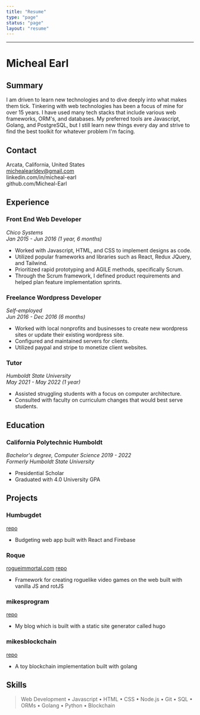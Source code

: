 ```yaml
---
title: "Resume"
type: "page"
status: "page"
layout: "resume"
---
```


---

# Micheal Earl 
## Summary
I am driven to learn new technologies and to dive deeply into what makes them tick. Tinkering with web technologies has been a focus of mine for over 15 years. I have used many tech stacks that include various web frameworks, ORM's, and databases. My preferred tools are Javascript, Golang, and PostgreSQL, but I still learn new things every day and strive to find the best toolkit for whatever problem I'm facing. 

## Contact
Arcata, California, United States  
michealearldev@gmail.com  
linkedin.com/in/micheal-earl  
github.com/Micheal-Earl  

## Experience 
### Front End Web Developer 
*Chico Systems*  
*Jan 2015 - Jun 2016 (1 year, 6 months)*  
- Worked with Javascript, HTML, and CSS to implement designs as code.
- Utilized popular frameworks and libraries such as React, Redux JQuery, and Tailwind.
- Prioritized rapid prototyping and AGILE methods, specifically Scrum.
- Through the Scrum framework, I defined product requirements and helped plan feature implementation sprints.

### Freelance Wordpress Developer 
*Self-employed*  
*Jun 2016 - Dec 2016 (6 months)*  
- Worked with local nonprofits and businesses to create new wordpress sites or update their existing wordpress site.
- Configured and maintained servers for clients.
- Utilized paypal and stripe to monetize client websites.

### Tutor  
*Humboldt State University*  
*May 2021 - May 2022 (1 year)*  
- Assisted struggling students with a focus on computer architecture.
- Consulted with faculty on curriculum changes that would best serve students.

## Education
### California Polytechnic Humboldt 
*Bachelor's degree, Computer Science 2019 - 2022*  
*Formerly Humboldt State University*
- Presidential Scholar 
- Graduated with 4.0 University GPA  
  
## Projects
### Humbugdet 
[repo](https://github.com/Micheal-Earl/HumBudget)
- Budgeting web app built with React and Firebase

### Roque 
[rogueimmortal.com](http://rogueimmortal.com/) [repo](https://github.com/Micheal-Earl/roque)
- Framework for creating roguelike video games on the web built with vanilla JS and rotJS

### mikesprogram 
[repo](https://github.com/Micheal-Earl/mikes-program-blog)
- My blog which is built with a static site generator called hugo

### mikesblockchain 
[repo](https://github.com/Micheal-Earl/mikesblockchain)
- A toy blockchain implementation built with golang

## Skills
> Web Development • Javascript • HTML • CSS • Node.js • Git • SQL • ORMs • Golang • Python • Blockchain



